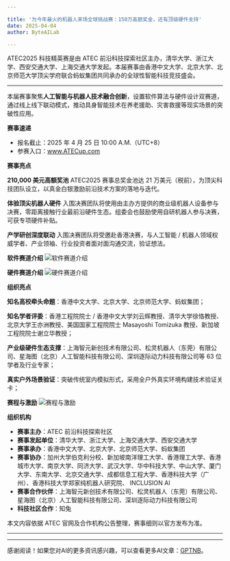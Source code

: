 ```yaml
---

title: '为今年最火的机器人来场全球挑战赛：150万高额奖金，还有顶级硬件支持'
date: 2025-04-04
author: ByteAILab

---
```


ATEC2025 科技精英赛是由 ATEC 前沿科技探索社区主办，清华大学、浙江大学、西安交通大学、上海交通大学发起。本届赛事由香港中文大学、北京大学、北京师范大学顶尖学府联合蚂蚁集团共同承办的全球性智能科技竞技盛会。

---


本届赛事聚焦**人工智能与机器人技术融合创新**，设置软件算法与硬件设计双赛道，通过线上线下联动模式，推动具身智能技术在养老援助、灾害救援等现实场景的突破性应用。

**赛事速递**
- 报名截止：2025 年 4 月 25 日 10:00 A.M.（UTC+8）
- 参赛入口：www.ATECup.com

**赛事亮点**

**210,000 美元高额奖池**
ATEC2025 赛事总奖金池达 21 万美元（税前），为顶尖科技团队设立，以真金白银激励前沿技术方案的落地与迭代。

**体验顶尖机器人硬件**
入围决赛团队将使用由主办方提供的商业级机器人设备参与决赛，零距离接触行业最前沿硬件生态。组委会也鼓励使用自研机器人参与决赛，可获专项硬件补贴。

**产学研创深度联动**
入围决赛团队将受邀赴香港决赛，与人工智能 / 机器人领域权威学者、产业领袖、行业投资者面对面沟通交流，验证想法。

**软件赛道介绍**
![软件赛道介绍](https://image.jiqizhixin.com/uploads/editor/a69c3a2e-5322-4f6b-b19e-6229768c3c40/1743659992564.png)

**硬件赛道介绍**
![硬件赛道介绍](https://image.jiqizhixin.com/uploads/editor/e236102d-715c-4b57-ae0a-cd0044f0765f/1743660005534.png)

**组织亮点**

**知名高校牵头命题**：香港中文大学、北京大学、北京师范大学、蚂蚁集团；

**知名学者评委**：香港工程院院士 / 香港中文大学刘云辉教授、清华大学徐恪教授、北京大学王亦洲教授、美国国家工程院院士 Masayoshi Tomizuka 教授、新加坡工程院院士谢立华教授；

**产业级硬件生态支撑**：上海智元新创技术有限公司、松灵机器人（东莞）有限公司、星海图（北京）人工智能科技有限公司、深圳逐际动力科技有限公司等 63 位学者及行业专家；

**真实户外场景验证**：突破传统室内模拟形式，采用全户外真实环境构建技术验证关卡；

**赛程与激励**
![赛程与激励](https://image.jiqizhixin.com/uploads/editor/61abd848-a0a3-48b6-9609-ea93842c4485/640.png)

**组织机构**
- **赛事主办**：ATEC 前沿科技探索社区
- **赛事发起单位**：清华大学、浙江大学、上海交通大学、西安交通大学
- **赛事承办**：香港中文大学、北京大学、北京师范大学、蚂蚁集团
- **赛事协办**：加州大学伯克利分校、新加坡南洋理工大学、香港理工大学、香港城市大学、南京大学、同济大学、武汉大学、华中科技大学、中山大学、厦门大学、东南大学、北京交通大学、成都信息工程大学、香港科技大学（广州）、香港科技大学郑家纯机器人研究院、 INCLUSION AI
- **赛事合作伙伴**：上海智元新创技术有限公司、松灵机器人（东莞）有限公司、星海图（北京）人工智能科技有限公司、深圳逐际动力科技有限公司
- **科技社区合作**：知兔

本文内容依据 ATEC 官网及合作机构公告整理，赛事细则以官方发布为准。

---
---
感谢阅读！如果您对AI的更多资讯感兴趣，可以查看更多AI文章：[GPTNB](https://gptnb.com)。